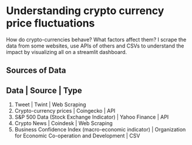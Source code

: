 # Understanding crypto currency price fluctuations
How do crypto-currencies behave? What factors affect them? I scrape the data from some websites, use APIs of others and CSVs to understand the impact by visualizing all on a streamlit dashboard.

## Sources of Data

Data | Source | Type
---------------------
1. Tweet | Twint | Web Scraping
2. Crypto-currency prices | Coingecko | API
3. S&P 500 Data (Stock Exchange Indicator) | Yahoo Finance | API
4. Crypto News | Coindesk | Web Scraping
5. Business Confidence Index (macro-economic indicator) | Organization for Economic Co-operation and Development | CSV


